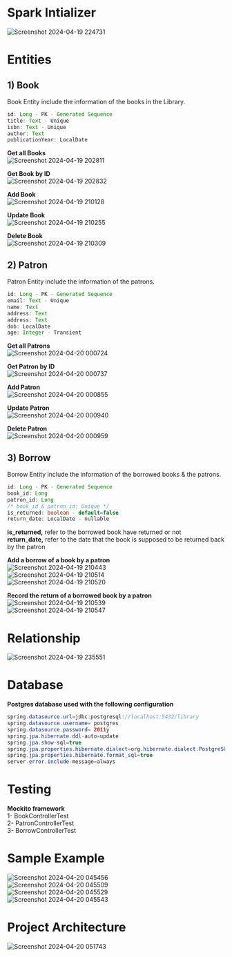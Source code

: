 # Spark Intializer  
![Screenshot 2024-04-19 224731](https://github.com/usseif97/Library-Management/assets/47598030/7706a629-a1b5-462b-a21f-05e414619fe7)  

  
# Entities

## 1) Book

Book Entity include the information of the books in the Library.


```java
id: Long - PK - Generated Sequence
title: Text - Unique
isbn: Text - Unique
author: Text
publicationYear: LocalDate
```
**Get all Books**  
![Screenshot 2024-04-19 202811](https://github.com/usseif97/Library-Management/assets/47598030/f43ca891-5d28-46b9-80fc-b098f7e5986b)  

**Get Book by ID**  
![Screenshot 2024-04-19 202832](https://github.com/usseif97/Library-Management/assets/47598030/e8946fa4-f270-432a-a6e2-b10fe91ae3a3)  

**Add Book**  
![Screenshot 2024-04-19 210128](https://github.com/usseif97/Library-Management/assets/47598030/35174bd6-efe1-41de-944c-18c9266585a0)  

**Update Book**  
![Screenshot 2024-04-19 210255](https://github.com/usseif97/Library-Management/assets/47598030/2e872dbf-92e7-4a5a-b096-ddfa6ef3289f)  

**Delete Book**  
![Screenshot 2024-04-19 210309](https://github.com/usseif97/Library-Management/assets/47598030/e3427381-701a-41fc-bd04-0e053db3dd6a)  
  

## 2) Patron

Patron Entity include the information of the patrons.


```java
id: Long - PK - Generated Sequence
email: Text - Unique
name: Text
address: Text
address: Text
dob: LocalDate
age: Integer - Transient
```
**Get all Patrons**  
![Screenshot 2024-04-20 000724](https://github.com/usseif97/Library-Management/assets/47598030/c5940220-6419-41a2-b856-071d5d7df4bb)  


**Get Patron by ID**  
![Screenshot 2024-04-20 000737](https://github.com/usseif97/Library-Management/assets/47598030/7b075702-fdd7-406b-bc1d-48a6b40a8b39)  


**Add Patron**  
![Screenshot 2024-04-20 000855](https://github.com/usseif97/Library-Management/assets/47598030/4c9f0389-76bd-4e86-9588-dfc7089a6e1d)  


**Update Patron**  
![Screenshot 2024-04-20 000940](https://github.com/usseif97/Library-Management/assets/47598030/9ebaa15e-ddd4-48e0-a886-58a5e0eb9f26)  


**Delete Patron**  
![Screenshot 2024-04-20 000959](https://github.com/usseif97/Library-Management/assets/47598030/fe5ad195-4c77-4146-a8ff-8546b85113eb)  

  


## 3) Borrow

Borrow Entity include the information of the borrowed books & the patrons.

```java
id: Long - PK - Generated Sequence
book_id: Long
patron_id: Long
/* book_id & patron_id: Unique */
is_returned: boolean - default=false
return_date: LocalDate - nullable
```
**is_returned,** refer to the borrowed book have returned or not  
**return_date,** refer to the date that the book is supposed to be returned back by the patron  
  
**Add a borrow of a book by a patron**  
![Screenshot 2024-04-19 210443](https://github.com/usseif97/Library-Management/assets/47598030/04cf9f9d-754c-489e-a4c9-db36dc3335c8)  
![Screenshot 2024-04-19 210514](https://github.com/usseif97/Library-Management/assets/47598030/5238c549-cdce-4cbc-a5a4-0511053ad797)  
![Screenshot 2024-04-19 210520](https://github.com/usseif97/Library-Management/assets/47598030/4e43fa9c-cb22-4f94-9ba8-300b672ffc94)  
  
**Record the return of a borrowed book by a patron**  
![Screenshot 2024-04-19 210539](https://github.com/usseif97/Library-Management/assets/47598030/58aefdb3-3fa0-4594-90a5-e5ac0af072f1)  
![Screenshot 2024-04-19 210547](https://github.com/usseif97/Library-Management/assets/47598030/87d86e61-16b5-4b4f-825a-0b025a1e303d)  
  

# Relationship
![Screenshot 2024-04-19 235551](https://github.com/usseif97/Library-Management/assets/47598030/68653deb-3335-4f01-9703-ae05554e0984)  


# Database  
**Postgres database used with the following configuration**
```java
spring.datasource.url=jdbc:postgresql://localhost:5432/library  
spring.datasource.username= postgres  
spring.datasource.password= 2011y  
spring.jpa.hibernate.ddl-auto=update    
spring.jpa.show-sql=true  
spring.jpa.properties.hibernate.dialect=org.hibernate.dialect.PostgreSQLDialect
spring.jpa.properties.hibernate.format_sql=true
server.error.include-message=always   
```

# Testing  
**Mockito framework**  
1- BookControllerTest  
2- PatronControllerTest  
3- BorrowControllerTest  
  

# Sample Example
![Screenshot 2024-04-20 045456](https://github.com/usseif97/Library-Management/assets/47598030/df45e1bb-61d8-40aa-ac30-a965b22405eb)  
![Screenshot 2024-04-20 045509](https://github.com/usseif97/Library-Management/assets/47598030/6d13a769-4456-450a-b7bd-37fa51815b63)  
![Screenshot 2024-04-20 045529](https://github.com/usseif97/Library-Management/assets/47598030/bb4d31d5-d838-4c3f-a633-c4fa5b98c5e8)  
![Screenshot 2024-04-20 045543](https://github.com/usseif97/Library-Management/assets/47598030/7167c28a-da34-43f7-812b-db986dac465f)  


# Project Architecture  
![Screenshot 2024-04-20 051743](https://github.com/usseif97/Library-Management/assets/47598030/7bd9acfd-3e53-467a-bc77-c798f958f0c6)  

  



